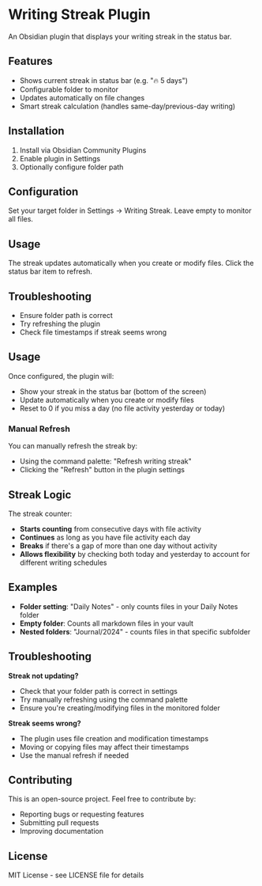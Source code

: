 # Writing Streak Plugin

An Obsidian plugin that displays your writing streak in the status bar.

## Features
- Shows current streak in status bar (e.g. "🔥 5 days")
- Configurable folder to monitor
- Updates automatically on file changes
- Smart streak calculation (handles same-day/previous-day writing)

## Installation
1. Install via Obsidian Community Plugins
2. Enable plugin in Settings
3. Optionally configure folder path

## Configuration
Set your target folder in Settings → Writing Streak. Leave empty to monitor all files.

## Usage
The streak updates automatically when you create or modify files. Click the status bar item to refresh.

## Troubleshooting
- Ensure folder path is correct
- Try refreshing the plugin
- Check file timestamps if streak seems wrong

## Usage

Once configured, the plugin will:

- Show your streak in the status bar (bottom of the screen)
- Update automatically when you create or modify files
- Reset to 0 if you miss a day (no file activity yesterday or today)

### Manual Refresh

You can manually refresh the streak by:
- Using the command palette: "Refresh writing streak"
- Clicking the "Refresh" button in the plugin settings

## Streak Logic

The streak counter:
- **Starts counting** from consecutive days with file activity
- **Continues** as long as you have file activity each day
- **Breaks** if there's a gap of more than one day without activity
- **Allows flexibility** by checking both today and yesterday to account for different writing schedules

## Examples

- **Folder setting**: "Daily Notes" - only counts files in your Daily Notes folder
- **Empty folder**: Counts all markdown files in your vault
- **Nested folders**: "Journal/2024" - counts files in that specific subfolder

## Troubleshooting

**Streak not updating?**
- Check that your folder path is correct in settings
- Try manually refreshing using the command palette
- Ensure you're creating/modifying files in the monitored folder

**Streak seems wrong?**
- The plugin uses file creation and modification timestamps
- Moving or copying files may affect their timestamps
- Use the manual refresh if needed

## Contributing

This is an open-source project. Feel free to contribute by:
- Reporting bugs or requesting features
- Submitting pull requests
- Improving documentation

## License

MIT License - see LICENSE file for details
